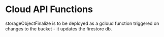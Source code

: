 # Cloud API Functions
storageObjectFinalize is to be deployed as a gcloud function triggered on changes to the bucket - it updates the firestore db.